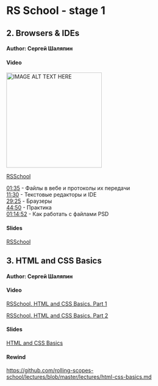 # RS School - stage 1

## 2. Browsers & IDEs

#### Author: Сергей Шаляпин

#### Video

<a href="https://www.youtube.com/watch?v=soN8Qxe56Zw&list=PLe--kalBDwjj81fKdWlvpLsizajSAK-lh&index=9
" target="_blank"><img src="https://s3.amazonaws.com/media-p.slid.es/thumbnails/55c7b09d9088b77a8c71d48bf7d20777/thumb.jpg?1550655531" 
alt="IMAGE ALT TEXT HERE" width="250" height="250"/></a>

[RSSchool](https://www.youtube.com/watch?v=soN8Qxe56Zw&list=PLe--kalBDwjj81fKdWlvpLsizajSAK-lh&index=9 "Browsers & IDEs")

[01:35](https://youtu.be/soN8Qxe56Zw?t=95) - Файлы в вебе и протоколы их передачи  
[11:30](https://youtu.be/soN8Qxe56Zw?t=690) - Текстовые редакторы и IDE  
[29:25](https://youtu.be/soN8Qxe56Zw?t=1765) - Браузеры  
[44:50](https://youtu.be/soN8Qxe56Zw?t=2690) - Практика  
[01:14:52](https://youtu.be/soN8Qxe56Zw?t=4492) - Как работать с файлами PSD  

#### Slides

[RSSchool](https://slides.com/sergeyshalyapin/front-end#/ "Browsers & IDEs")

## 3. HTML and CSS Basics

#### Author: Сергей Шаляпин

#### Video

[RSSchool. HTML and CSS Basics. Part 1](https://www.youtube.com/watch?v=FCuMPo-omJ4&list=PLe--kalBDwjhni4LpATaJscPwZUudxVHS&index=4 "HTML and CSS Basics. Part 1")

[RSSchool. HTML and CSS Basics. Part 2](https://www.youtube.com/watch?v=OOVayP9HDTg&list=PLe--kalBDwjhni4LpATaJscPwZUudxVHS&index=5 "HTML and CSS Basics. Part 2")

#### Slides

[HTML and CSS Basics](https://slides.com/sergeyshalyapin/html_css_basics#/ "HTML and CSS Basics")

#### Rewind

https://github.com/rolling-scopes-school/lectures/blob/master/lectures/html-css-basics.md
